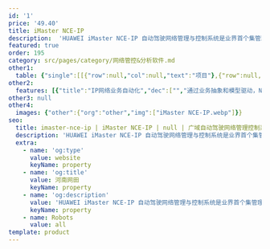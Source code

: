 ```yaml
---
id: '1'
price: '49.40'
title: iMaster NCE-IP
description:  'HUAWEI iMaster NCE-IP 自动驾驶网络管理与控制系统是业界首个集管理、控制、分析和AI智能功能于一体的网络自动化与智能化平台，实现了物理网络与商业意图的有效连接，向下实现全局网络的集中管理、控制和分析，面向商业和业务意图使能资源云化、全生命周期网络自动化，以及数据分析驱动的智能闭环；向上提供开放网络API与IT快速集成。让网络更加简单、智慧、开放和安全， 加速企业的业务转型和创新。'
featured: true
order: 195
category: src/pages/category/网络管控&分析软件.md
other1: 
  table: {"single":[[{"row":null,"col":null,"text":"项目"},{"row":null,"col":null,"text":"特性"}],[{"row":null,"col":null,"text":"网络基础管理"},{"row":null,"col":null,"text":"即插即用、存量管理\n拓扑管理、网络性能管理\n告警管理、网元软件管理\n网元安全管理、网络基础配置\n变更审计、基础故障定位"}],[{"row":null,"col":null,"text":"网络业务管理"},{"row":null,"col":null,"text":"IP业务发放、IP业务360\n业务资源池管理、业务模板管理\nVPN业务拓扑可视、路径和状态可视化\n支持链路、隧道、VPN的连通性检测"}],[{"row":null,"col":null,"text":"网络业务控制"},{"row":null,"col":null,"text":"业务驱动隧道建立、业务按需BOD、隧道发放、隧道策略控制"}],[{"row":null,"col":null,"text":"网络优化"},{"row":null,"col":null,"text":"MPLS网络优化\n支持MPLS隧道全局优化算路和单业务路径优化\n支持RSVP-TE/ SR-TE/SRv6 Policy\n创新ROAM启发算法，基于时延、带宽等约束高效精准算路"}],[{"row":null,"col":null,"text":"网络基础分析"},{"row":null,"col":null,"text":"采集全网流量质量数据，进行大数据智能分析\n通过概览、拓扑、地图、报表等方式多维度呈现设备及网络状态"}],[{"row":null,"col":null,"text":"NCE-IP网络智能分析"},{"row":null,"col":null,"text":"故障检测、根因分析、异常检测、群障分析"}],[{"row":null,"col":null,"text":"NCE-IP北向能力开放"},{"row":null,"col":null,"text":"业务发放API\n存量管理API\n告警管理API\n性能管理API\n网络优化API"}],[{"row":null,"col":null,"text":"支持隧道调优容量"},{"row":null,"col":null,"text":"64K"}],[{"row":null,"col":null,"text":"单次重优化时间"},{"row":null,"col":null,"text":"2分钟 （500台设备，32K TE LSP）"}],[{"row":null,"col":null,"text":"高可用性"},{"row":null,"col":null,"text":"支持集群和异地容灾部署\n支持业务数据一致性"}]]}
other2:
  features: [{"title":"IP网络业务自动化","dec":["","通过业务抽象和模型驱动，NCE可以实现IP网络业务发放自动化；\nNCE提供多种业务配置模板、大幅缩减业务发放参数配置，支持批量发放和自动校验参数；\n通过业务驱动隧道自动创建，业务驱动自动创建，基于SLA约束的隧道路径集中计算，发放流程极简与SLA保障。",""]},{"title":"网络路径导航","dec":["","基于整网拓扑信息和隧道信息集中算路，基于Σ(隧道带宽*Cost)最小原则实现全局优化，可以将网络的带宽资源利用率进一步提高到80%；\n支持局部调优，针对局部拥塞隧道和链路进行优化，全网影响小；\n支持对TE网络拓扑信息和隧道约束进行的集中配置和管理，有利于简化网络的运维。",""]},{"title":"网络切片","dec":["","全生命周期自动化管理，创建、监控、调整、删除；\n网络分片功能采用FlexE接口或信道化接口将一张物理网切割为多个带宽硬隔离的切片；\n每个切片独立布放业务，带宽硬隔离，相互不影响。解决客户一网多用的诉求。",""]}]
other3: null
other4:
  images: {"other":{"org":"other","img":["iMaster NCE-IP.webp"]}}
seo:
  title: imaster-nce-ip | iMaster NCE-IP | null | 广域自动驾驶网络管理控制系统 | 网络管控&分析软件 | 企业网络
  description: 'HUAWEI iMaster NCE-IP 自动驾驶网络管理与控制系统是业界首个集管理、控制、分析和AI智能功能于一体的网络自动化与智能化平台，实现了物理网络与商业意图的有效连接，向下实现全局网络的集中管理、控制和分析，面向商业和业务意图使能资源云化、全生命周期网络自动化，以及数据分析驱动的智能闭环；向上提供开放网络API与IT快速集成。让网络更加简单、智慧、开放和安全， 加速企业的业务转型和创新。'
  extra:
    - name: 'og:type'
      value: website
      keyName: property
    - name: 'og:title'
      value: 河南网田
      keyName: property
    - name: 'og:description'
      value: 'HUAWEI iMaster NCE-IP 自动驾驶网络管理与控制系统是业界首个集管理、控制、分析和AI智能功能于一体的网络自动化与智能化平台，实现了物理网络与商业意图的有效连接，向下实现全局网络的集中管理、控制和分析，面向商业和业务意图使能资源云化、全生命周期网络自动化，以及数据分析驱动的智能闭环；向上提供开放网络API与IT快速集成。让网络更加简单、智慧、开放和安全， 加速企业的业务转型和创新。'
      keyName: property
    - name: Robots
      value: all
template: product
---
```

